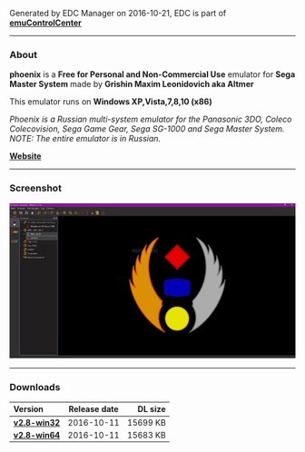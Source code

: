 Generated by EDC Manager on 2016-10-21, EDC is part of [**emuControlCenter**](https://github.com/PhoenixInteractiveNL/emuControlCenter/wiki)
***
### About
**phoenix** is a **Free for Personal and Non-Commercial Use** emulator for **Sega Master System** made by **Grishin Maxim Leonidovich aka Altmer**

This emulator runs on **Windows XP,Vista,7,8,10 (x86)**

_Phoenix is a Russian multi-system emulator for the Panasonic 3DO, Coleco Colecovision, Sega Game Gear, Sega SG-1000 and Sega Master System. NOTE: The entire emulator is in Russian._

[**Website**](https://arts-union.ru/node/23)
***
### Screenshot
![](https://raw.githubusercontent.com/PhoenixInteractiveNL/edc-masterhook/master/downloadhooks/phoenix/phoenix_screen.jpg)
***
### Downloads
| Version | Release date  | DL size    |
|:--------|:-------------:|-----------:|
| [**v2.8-win32**](https://github.com/PhoenixInteractiveNL/edc-repo0001/raw/master/phoenix/2.8-win32.7z) | 2016-10-11 | 15699 KB |
| [**v2.8-win64**](https://github.com/PhoenixInteractiveNL/edc-repo0001/raw/master/phoenix/2.8-win64.7z) | 2016-10-11 | 15683 KB |
